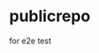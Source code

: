 # publicrepo
for e2e test





















































































































































































































































































































































































































































































































































































































































































































































































































































































































































































































































































































































































































































































































